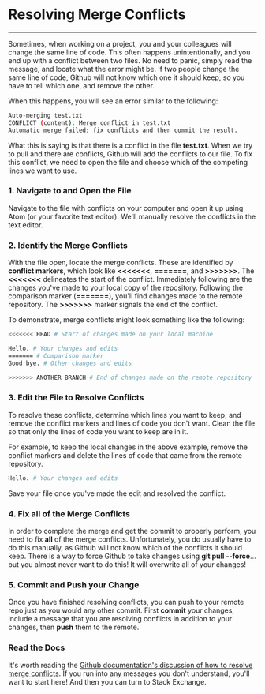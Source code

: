 # Resolving Merge Conflicts

***

Sometimes, when working on a project, you and your colleagues will change the same line of code. This often happens unintentionally, and you end up with a conflict between two files. No need to panic, simply read the message, and locate what the error might be. If two people change the same line of code, Github will not know which one it should keep, so you have to tell which one, and remove the other.

When this happens, you will see an error similar to the following:

```sh
Auto-merging test.txt
CONFLICT (content): Merge conflict in test.txt
Automatic merge failed; fix conflicts and then commit the result.

```

What this is saying is that there is a conflict in the file **test.txt**. When we try to pull and there are conflicts, Github will add the conflicts to our file. To fix this conflict, we need to open the file and choose which of the competing lines we want to use.

### 1. Navigate to and Open the File

Navigate to the file with conflicts on your computer and open it up using Atom (or your favorite text editor). We'll manually resolve the conflicts in the text editor.

### 2. Identify the Merge Conflicts

With the file open, locate the merge conflicts. These are identified by **conflict markers**, which look like **<<<<<<<**, **=======**, and **>>>>>>>**. The **<<<<<<<** delineates the start of the conflict. Immediately following are the changes you've made to your local copy of the repository. Following the comparison marker (**=======**), you'll find changes made to the remote repository. The **>>>>>>>** marker signals the end of the conflict.

To demonstrate, merge conflicts might look something like the following:

```sh
<<<<<<< HEAD # Start of changes made on your local machine

Hello. # Your changes and edits
======= # Comparison marker
Good bye. # Other changes and edits

>>>>>>> ANOTHER BRANCH # End of changes made on the remote repository
```

### 3. Edit the File to Resolve Conflicts

To resolve these conflicts, determine which lines you want to keep, and remove the conflict markers and lines of code you don't want. Clean the file so that only the lines of code you want to keep are in it.

For example, to keep the local changes in the above example, remove the conflict markers and delete the lines of code that came from the remote repository.

```sh
Hello. # Your changes and edits
```

Save your file once you've made the edit and resolved the conflict.

### 4. Fix all of the Merge Conflicts

In order to complete the merge and get the commit to properly perform, you need to fix **all** of the merge conflicts. Unfortunately, you do usually have to do this manually, as Github will not know which of the conflicts it should keep. There is a way to force Github to take changes using **git pull --force**... but you almost never want to do this! It will overwrite all of your changes!

### 5. Commit and Push your Change

Once you have finished resolving conflicts, you can push to your remote repo just as you would any other commit. First **commit** your changes, include a message that you are resolving conflicts in addition to your changes, then **push** them to the remote.

### Read the Docs

It's worth reading the [Github documentation's discussion of how to resolve merge conflicts](https://help.github.com/articles/resolving-a-merge-conflict-on-github/). If you run into any messages you don't understand, you'll want to start here! And then you can turn to Stack Exchange.
